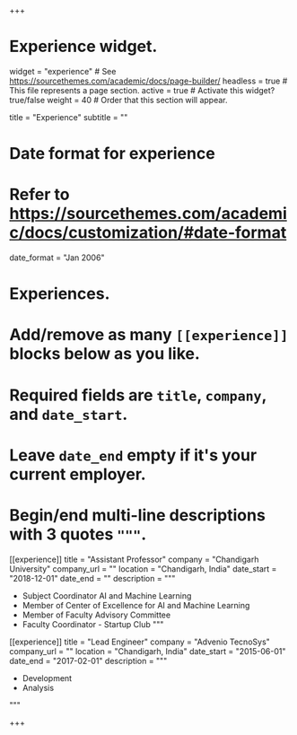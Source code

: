 +++
# Experience widget.
widget = "experience"  # See https://sourcethemes.com/academic/docs/page-builder/
headless = true  # This file represents a page section.
active = true  # Activate this widget? true/false
weight = 40  # Order that this section will appear.

title = "Experience"
subtitle = ""

# Date format for experience
#   Refer to https://sourcethemes.com/academic/docs/customization/#date-format
date_format = "Jan 2006"

# Experiences.
#   Add/remove as many `[[experience]]` blocks below as you like.
#   Required fields are `title`, `company`, and `date_start`.
#   Leave `date_end` empty if it's your current employer.
#   Begin/end multi-line descriptions with 3 quotes `"""`.
[[experience]]
  title = "Assistant Professor"
  company = "Chandigarh University"
  company_url = ""
  location = "Chandigarh, India"
  date_start = "2018-12-01"
  date_end = ""
  description = """
    
  * Subject Coordinator AI and Machine Learning
  * Member of Center of Excellence for AI and Machine Learning
  * Member of Faculty Advisory Committee
  * Faculty Coordinator - Startup Club
  """

[[experience]]
  title = "Lead Engineer"
  company = "Advenio TecnoSys"
  company_url = ""
  location = "Chandigarh, India"
  date_start = "2015-06-01"
  date_end = "2017-02-01"
  description = """
  
  * Development
  * Analysis

  """

+++
